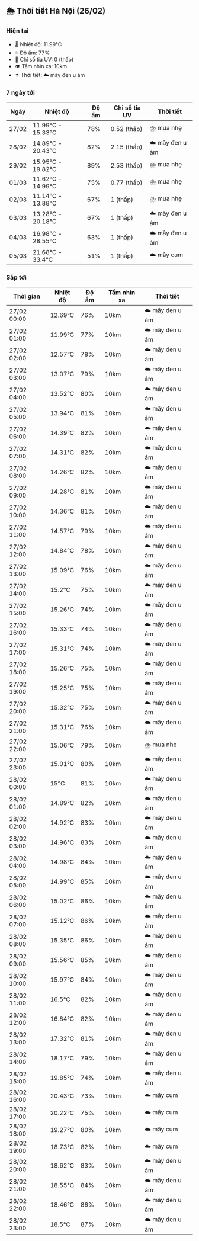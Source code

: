 ## 🌦️ Thời tiết Hà Nội (26/02)

### Hiện tại

- 🌡️ Nhiệt độ: 11.99℃
- 💦 Độ ẩm: 77%
- 🌟 Chỉ số tia UV: 0 (thấp)
- 👁️ Tầm nhìn xa: 10km
- ☂️ Thời tiết: ☁️ mây đen u ám

### 7 ngày tới

| Ngày | Nhiệt độ | Độ ẩm | Chỉ số tia UV | Thời tiết |
| --- | --- | --- | --- | --- |
| 27/02 | 11.99℃ - 15.33℃ | 78% | 0.52 (thấp) | ⛈️ mưa nhẹ |
| 28/02 | 14.89℃ - 20.43℃ | 82% | 2.15 (thấp) | ☁️ mây đen u ám |
| 29/02 | 15.95℃ - 19.82℃ | 89% | 2.53 (thấp) | ⛈️ mưa nhẹ |
| 01/03 | 11.62℃ - 14.99℃ | 75% | 0.77 (thấp) | ⛈️ mưa nhẹ |
| 02/03 | 11.14℃ - 13.88℃ | 67% | 1 (thấp) | ⛈️ mưa nhẹ |
| 03/03 | 13.28℃ - 20.18℃ | 67% | 1 (thấp) | ☁️ mây đen u ám |
| 04/03 | 16.98℃ - 28.55℃ | 63% | 1 (thấp) | ☁️ mây đen u ám |
| 05/03 | 21.68℃ - 33.4℃ | 51% | 1 (thấp) | ☁️ mây cụm |

### Sắp tới

| Thời gian | Nhiệt độ | Độ ẩm | Tầm nhìn xa | Thời tiết |
| --- | --- | --- | --- | --- |
| 27/02 00:00 | 12.69℃ | 76% | 10km | ☁️ mây đen u ám |
| 27/02 01:00 | 11.99℃ | 77% | 10km | ☁️ mây đen u ám |
| 27/02 02:00 | 12.57℃ | 78% | 10km | ☁️ mây đen u ám |
| 27/02 03:00 | 13.07℃ | 79% | 10km | ☁️ mây đen u ám |
| 27/02 04:00 | 13.52℃ | 80% | 10km | ☁️ mây đen u ám |
| 27/02 05:00 | 13.94℃ | 81% | 10km | ☁️ mây đen u ám |
| 27/02 06:00 | 14.39℃ | 82% | 10km | ☁️ mây đen u ám |
| 27/02 07:00 | 14.31℃ | 82% | 10km | ☁️ mây đen u ám |
| 27/02 08:00 | 14.26℃ | 82% | 10km | ☁️ mây đen u ám |
| 27/02 09:00 | 14.28℃ | 81% | 10km | ☁️ mây đen u ám |
| 27/02 10:00 | 14.36℃ | 81% | 10km | ☁️ mây đen u ám |
| 27/02 11:00 | 14.57℃ | 79% | 10km | ☁️ mây đen u ám |
| 27/02 12:00 | 14.84℃ | 78% | 10km | ☁️ mây đen u ám |
| 27/02 13:00 | 15.09℃ | 76% | 10km | ☁️ mây đen u ám |
| 27/02 14:00 | 15.2℃ | 75% | 10km | ☁️ mây đen u ám |
| 27/02 15:00 | 15.26℃ | 74% | 10km | ☁️ mây đen u ám |
| 27/02 16:00 | 15.33℃ | 74% | 10km | ☁️ mây đen u ám |
| 27/02 17:00 | 15.31℃ | 74% | 10km | ☁️ mây đen u ám |
| 27/02 18:00 | 15.26℃ | 75% | 10km | ☁️ mây đen u ám |
| 27/02 19:00 | 15.25℃ | 75% | 10km | ☁️ mây đen u ám |
| 27/02 20:00 | 15.32℃ | 75% | 10km | ☁️ mây đen u ám |
| 27/02 21:00 | 15.31℃ | 76% | 10km | ☁️ mây đen u ám |
| 27/02 22:00 | 15.06℃ | 79% | 10km | ⛈️ mưa nhẹ |
| 27/02 23:00 | 15.01℃ | 80% | 10km | ☁️ mây đen u ám |
| 28/02 00:00 | 15℃ | 81% | 10km | ☁️ mây đen u ám |
| 28/02 01:00 | 14.89℃ | 82% | 10km | ☁️ mây đen u ám |
| 28/02 02:00 | 14.92℃ | 83% | 10km | ☁️ mây đen u ám |
| 28/02 03:00 | 14.96℃ | 83% | 10km | ☁️ mây đen u ám |
| 28/02 04:00 | 14.98℃ | 84% | 10km | ☁️ mây đen u ám |
| 28/02 05:00 | 14.99℃ | 85% | 10km | ☁️ mây đen u ám |
| 28/02 06:00 | 15.02℃ | 86% | 10km | ☁️ mây đen u ám |
| 28/02 07:00 | 15.12℃ | 86% | 10km | ☁️ mây đen u ám |
| 28/02 08:00 | 15.35℃ | 86% | 10km | ☁️ mây đen u ám |
| 28/02 09:00 | 15.56℃ | 85% | 10km | ☁️ mây đen u ám |
| 28/02 10:00 | 15.97℃ | 84% | 10km | ☁️ mây đen u ám |
| 28/02 11:00 | 16.5℃ | 82% | 10km | ☁️ mây đen u ám |
| 28/02 12:00 | 16.84℃ | 82% | 10km | ☁️ mây đen u ám |
| 28/02 13:00 | 17.32℃ | 81% | 10km | ☁️ mây đen u ám |
| 28/02 14:00 | 18.17℃ | 79% | 10km | ☁️ mây đen u ám |
| 28/02 15:00 | 19.85℃ | 74% | 10km | ☁️ mây đen u ám |
| 28/02 16:00 | 20.43℃ | 73% | 10km | ☁️ mây cụm |
| 28/02 17:00 | 20.22℃ | 75% | 10km | ☁️ mây cụm |
| 28/02 18:00 | 19.27℃ | 80% | 10km | ☁️ mây cụm |
| 28/02 19:00 | 18.73℃ | 82% | 10km | ☁️ mây cụm |
| 28/02 20:00 | 18.62℃ | 83% | 10km | ☁️ mây đen u ám |
| 28/02 21:00 | 18.55℃ | 84% | 10km | ☁️ mây đen u ám |
| 28/02 22:00 | 18.46℃ | 86% | 10km | ☁️ mây đen u ám |
| 28/02 23:00 | 18.5℃ | 87% | 10km | ☁️ mây đen u ám |
